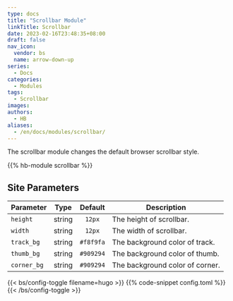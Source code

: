 ```yaml
---
type: docs
title: "Scrollbar Module"
linkTitle: Scrollbar
date: 2023-02-16T23:48:35+08:00
draft: false
nav_icon:
  vendor: bs
  name: arrow-down-up
series:
  - Docs
categories:
  - Modules
tags:
  - Scrollbar
images:
authors:
  - HB
aliases:
  - /en/docs/modules/scrollbar/
---
```


The scrollbar module changes the default browser scrollbar style.

<!--more-->

{{% hb-module scrollbar %}}

## Site Parameters

| Parameter   |  Type  |  Default  | Description                     |
| ----------- | :----: | :-------: | ------------------------------- |
| `height`    | string |  `12px`   | The height of scrollbar.        |
| `width`     | string |  `12px`   | The width of scrollbar.         |
| `track_bg`  | string | `#f8f9fa` | The background color of track.  |
| `thumb_bg`  | string | `#909294` | The background color of thumb.  |
| `corner_bg` | string | `#909294` | The background color of corner. |

{{< bs/config-toggle filename=hugo >}}
{{% code-snippet config.toml %}}
{{< /bs/config-toggle >}}
